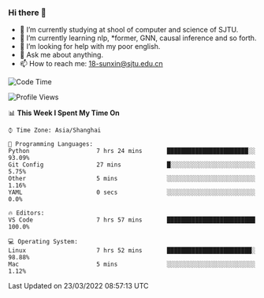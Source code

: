 ### Hi there 👋

<!--
**sunxin000/sunxin000** is a ✨ _special_ ✨ repository because its `README.md` (this file) appears on your GitHub profile.

Here are some ideas to get you started:

- 🔭 I’m currently working on ...
- 🌱 I’m currently learning ...
- 👯 I’m looking to collaborate on ...
- 🤔 I’m looking for help with ...
- 💬 Ask me about ...
- 📫 How to reach me: ...
- 😄 Pronouns: ...
- ⚡ Fun fact: ...
-->
- 🏫 I’m currently studying at shool of computer and science of SJTU.
- 🌱 I’m currently learning nlp, \*former, GNN, causal inference and so forth.
- 🤔 I’m looking for help with my poor english.
- 💬 Ask me about anything.
- 📫 How to reach me: 18-sunxin@sjtu.edu.cn
<!--START_SECTION:waka-->
![Code Time](http://img.shields.io/badge/Code%20Time-126%20hrs%2014%20mins-blue)

![Profile Views](http://img.shields.io/badge/Profile%20Views-10-blue)

📊 **This Week I Spent My Time On** 

```text
⌚︎ Time Zone: Asia/Shanghai

💬 Programming Languages: 
Python                   7 hrs 24 mins       ███████████████████████░░   93.09% 
Git Config               27 mins             █░░░░░░░░░░░░░░░░░░░░░░░░   5.75% 
Other                    5 mins              ░░░░░░░░░░░░░░░░░░░░░░░░░   1.16% 
YAML                     0 secs              ░░░░░░░░░░░░░░░░░░░░░░░░░   0.0%

🔥 Editors: 
VS Code                  7 hrs 57 mins       █████████████████████████   100.0%

💻 Operating System: 
Linux                    7 hrs 52 mins       ████████████████████████░   98.88% 
Mac                      5 mins              ░░░░░░░░░░░░░░░░░░░░░░░░░   1.12%

```


 Last Updated on 23/03/2022 08:57:13 UTC
<!--END_SECTION:waka-->

